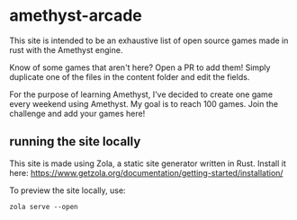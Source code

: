 # amethyst-arcade

This site is intended to be an exhaustive list of open source games made in rust with the Amethyst engine.

Know of some games that aren't here? Open a PR to add them! Simply duplicate one of the files in the content folder and edit the fields.

For the purpose of learning Amethyst, I've decided to create one game every weekend using Amethyst. My goal is to reach 100 games. Join the challenge and add your games here!

## running the site locally

This site is made using Zola, a static site generator written in Rust. Install it here:
https://www.getzola.org/documentation/getting-started/installation/

To preview the site locally, use:
```
zola serve --open
```